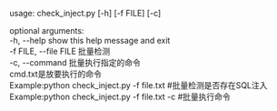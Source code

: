 usage: check_inject.py [-h] [-f FILE] [-c]  

optional arguments:  
  -h, --help            show this help message and exit  
  -f FILE, --file FILE  批量检测  
  -c, --command         批量执行指定的命令  
cmd.txt是放要执行的命令  
Example:python check_inject.py -f file.txt #批量检测是否存在SQL注入  
Example:python check_inject.py -f file.txt -c #批量执行命令  
